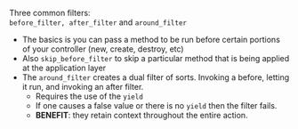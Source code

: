 Three common filters:  
`before_filter, after_filter` and `around_filter`

* The basics is you can pass a method to be run before certain portions of your controller (new, create, destroy, etc)
* Also `skip_before_filter` to skip a particular method that is being applied at the application layer
* The `around_filter` creates a dual filter of sorts. Invoking a before, letting it run, and invoking an after filter.
  * Requires the use of the `yield`
  * If one causes a false value or there is no `yield` then the filter fails.
  * __BENEFIT__: they retain context throughout the entire action.